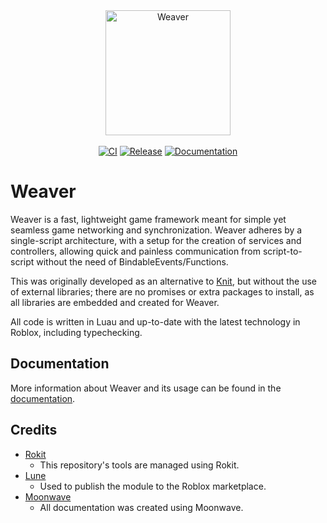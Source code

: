 <div align="center">
    <a href="https://paracosm-daemon.github.io/Weaver"><img src="assets/logo/LOGO512" alt="Weaver" height="200" /></a>
</div>

<div>&nbsp;</div>

<div align="center">
    <a href="https://github.com/Paracosm-Daemon/Weaver/actions/workflows/release.yaml"><img src="https://github.com/Paracosm-Daemon/Weaver/actions/workflows/publish.yaml/badge.svg" alt="CI" /></a>
    <a href="https://github.com/Paracosm-Daemon/Weaver/actions/workflows/ci.yaml"><img src="https://github.com/Paracosm-Daemon/Weaver/actions/workflows/ci.yaml/badge.svg" alt="Release" /></a>
    <a href="https://github.com/Paracosm-Daemon/Weaver/actions/workflows/docs.yaml"><img src="https://github.com/Paracosm-Daemon/Weaver/actions/workflows/docs.yaml/badge.svg" alt="Documentation" /></a>
</div>

# Weaver

Weaver is a fast, lightweight game framework meant for simple yet seamless game networking and synchronization. Weaver adheres by a single-script architecture, with a setup for the creation of services and controllers, allowing quick and painless communication from script-to-script without the need of BindableEvents/Functions.

This was originally developed as an alternative to [Knit](https://github.com/Sleitnick/Knit), but without the use of external libraries; there are no promises or extra packages to install, as all libraries are embedded and created for Weaver.

All code is written in Luau and up-to-date with the latest technology in Roblox, including typechecking.

## Documentation

More information about Weaver and its usage can be found in the [documentation](https://paracosm-daemon.github.io/Weaver/).

## Credits

* [Rokit](https://github.com/rojo-rbx/rokit)
	* This repository's tools are managed using Rokit.
* [Lune](https://github.com/lune-org/lune)
	* Used to publish the module to the Roblox marketplace.
* [Moonwave](https://github.com/evaera/moonwave)
	* All documentation was created using Moonwave.
